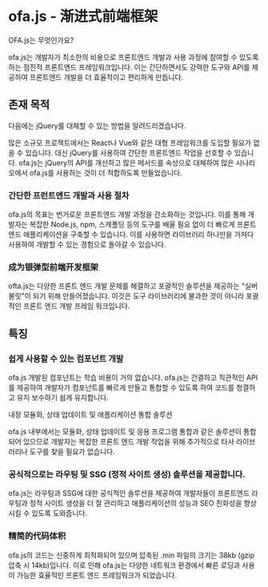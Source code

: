 # ofa.js - 渐进式前端框架

OFA.js는 무엇인가요?

ofa.js는 개발자가 최소한의 비용으로 프론트엔드 개발과 사용 과정에 참여할 수 있도록 하는 점진적 프론트엔드 프레임워크입니다. 이는 간단하면서도 강력한 도구와 API를 제공하여 프론트엔드 개발을 더 효율적이고 편리하게 만듭니다.

## 존재 목적

다음에는 jQuery를 대체할 수 있는 방법을 알려드리겠습니다.

많은 소규모 프로젝트에서는 React나 Vue와 같은 대형 프레임워크를 도입할 필요가 없을 수 있습니다. 대신 jQuery를 사용하여 간단한 프론트엔드 작업을 선호할 수 있습니다. ofa.js는 jQuery의 API를 개선하고 많은 메서드를 속성으로 대체하여 많은 시나리오에서 ofa.js를 사용하는 것이 더 적합하도록 만들었습니다.

### 간단한 프런트엔드 개발과 사용 절차

ofa.js의 목표는 번거로운 프론트엔드 개발 과정을 간소화하는 것입니다. 이를 통해 개발자는 복잡한 Node.js, npm, 스캐폴딩 등의 도구를 배울 필요 없이 더 빠르게 프론트엔드 애플리케이션을 구축할 수 있습니다. 이를 사용하면 라이브러리 하나만을 가져다 사용하여 개발할 수 있는 경험으로 돌아갈 수 있습니다.

### 成为银弹型前端开发框架

ofta.js는 다양한 프론트 엔드 개발 문제를 해결하고 포괄적인 솔루션을 제공하는 "실버 불릿"이 되기 위해 만들어졌습니다. 이것은 도구 라이브러리에 불과한 것이 아니라 포괄적인 프론트 엔드 개발 프레임 워크입니다.

## 특징

### 쉽게 사용할 수 있는 컴포넌트 개발

ofa.js 개발된 컴포넌트는 학습 비용이 거의 없습니다. ofa.js는 간결하고 직관적인 API를 제공하여 개발자가 컴포넌트를 빠르게 만들고 통합할 수 있도록 하여 코드를 청결하고 유지 보수하기 쉽게 유지합니다.

내장 모듈화, 상태 업데이트 및 애플리케이션 통합 솔루션

ofa.js 내부에서는 모듈화, 상태 업데이트 및 응용 프로그램 통합과 같은 솔루션이 통합되어 있으므로 개발자는 복잡한 프론트 엔드 개발 작업을 위해 추가적으로 타사 라이브러리나 도구를 찾을 필요가 없습니다.

### 공식적으로는 라우팅 및 SSG (정적 사이트 생성) 솔루션을 제공합니다.

ofa.js는 라우팅과 SSG에 대한 공식적인 솔루션을 제공하여 개발자들이 프론트엔드 라우팅과 정적 사이트 생성을 더 잘 관리하고 애플리케이션의 성능과 SEO 친화성을 향상시킬 수 있도록 도와줍니다.

### 精简的代码体积

ofa.js의 코드는 신중하게 최적화되어 있으며 압축된 .min 파일의 크기는 38kb (gzip 압축 시 14kb)입니다. 이로 인해 ofa.js는 다양한 네트워크 환경에서 빠른 로딩과 사용이 가능한 효율적인 프론트 엔드 프레임워크가 되었습니다.